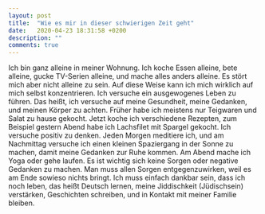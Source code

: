 ```yaml
---
layout: post
title:  "Wie es mir in dieser schwierigen Zeit geht"
date:   2020-04-23 18:31:58 +0200
description: ""
comments: true
---
```


Ich bin ganz alleine in meiner Wohnung. Ich koche Essen alleine, bete alleine, gucke TV-Serien alleine, und mache alles anders alleine. Es stört mich aber nicht alleine zu sein. Auf diese Weise kann ich mich wirklich auf mich selbst konzentrieren. Ich versuche ein ausgewogenes Leben zu führen. Das heißt, ich versuche auf meine Gesundheit, meine Gedanken, und meinen Körper zu achten. Früher habe ich meistens nur Teigwaren und Salat zu hause gekocht. Jetzt koche ich verschiedene Rezepten, zum Beispiel gestern Abend habe ich Lachsfilet mit Spargel gekocht. Ich versuche positiv zu denken. Jeden Morgen meditiere ich, und am Nachmittag versuche ich einen kleinen Spaziergang in der Sonne zu machen, damit meine Gedanken zur Ruhe kommen. Am Abend mache ich Yoga oder gehe laufen. Es ist wichtig sich keine Sorgen oder negative Gedanken zu machen. Man muss allen Sorgen entgegenzuwirken, weil es am Ende sowieso nichts bringt. Ich muss einfach dankbar sein, dass ich noch leben, das heißt Deutsch lernen, meine Jiddischkeit (Jüdischsein) verstärken, Geschichten schreiben, und in Kontakt mit meiner Familie bleiben.

